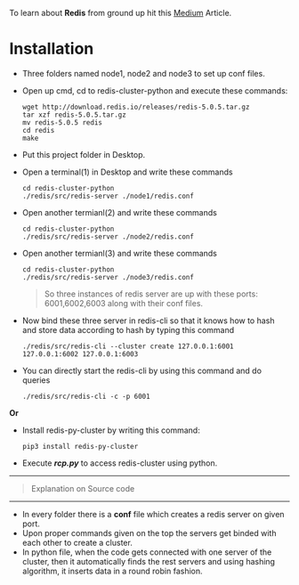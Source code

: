 To learn about **Redis** from ground up hit this [Medium](https://medium.com/@iamvishalkhare/create-a-redis-cluster-faa89c5a6bb4) Article.

# Installation
- Three folders named node1, node2 and node3 to set up conf files.
- Open up cmd, cd to redis-cluster-python and execute these commands:

  ```
  wget http://download.redis.io/releases/redis-5.0.5.tar.gz
  tar xzf redis-5.0.5.tar.gz
  mv redis-5.0.5 redis
  cd redis
  make
  ```


 - Put this project folder in Desktop.

 - Open a terminal(1) in Desktop and write these commands
 
   ```
   cd redis-cluster-python
   ./redis/src/redis-server ./node1/redis.conf
   ```

 - Open another termianl(2) and write these commands
 
   ```
   cd redis-cluster-python
   ./redis/src/redis-server ./node2/redis.conf
   ```

 - Open another termianl(3) and write these commands
 
   ```
   cd redis-cluster-python
   ./redis/src/redis-server ./node3/redis.conf
   ```
   >So three instances of redis server are up with these ports: 6001,6002,6003 along with their conf files. 
	
 - Now bind these three server in redis-cli so that it knows how to hash and store data according to hash by typing this command
 
   ```
   ./redis/src/redis-cli --cluster create 127.0.0.1:6001 127.0.0.1:6002 127.0.0.1:6003
   ```

 - You can directly start the redis-cli by using this command and do queries
   
   ```
   ./redis/src/redis-cli -c -p 6001
   ```
  **Or**
	
 - Install redis-py-cluster by writing this command:
	
   ```
   pip3 install redis-py-cluster
   ```

 - Execute ***rcp.py*** to access redis-cluster using python.

___
>Explanation on Source code
___

 - In every folder there is a **conf** file which creates a redis server on given port.
 - Upon proper commands given on the top the servers get binded with each other to create a cluster.
 - In python file, when the code gets connected with one server of the cluster, then it automatically finds the rest servers and using hashing algorithm, it inserts data in a round robin fashion.





